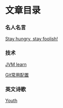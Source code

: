 # 文章目录

### 名人名言

[Stay hungry, stay foolish!](https://github.com/MarkShen1992/article/blob/master/%E5%90%8D%E4%BA%BA%E5%90%8D%E8%A8%80/MRMY_Stay%20hungry_stay%20foolish.md)



### 技术

[JVM  learn](https://github.com/MarkShen1992/article/blob/master/%E6%8A%80%E6%9C%AF/GC_Tuning_note.md)

[Git常用配置](https://github.com/MarkShen1992/article/blob/master/%E6%8A%80%E6%9C%AF/Git%E4%BD%BF%E7%94%A8%E9%85%8D%E7%BD%AE.md)



### 英文诗歌

[Youth](https://github.com/MarkShen1992/article/blob/master/english%20poem/Youth.md)




